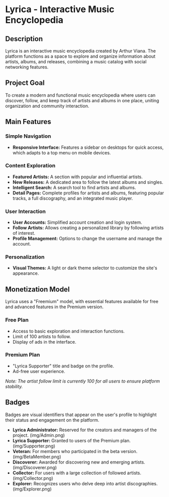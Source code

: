 # Lyrica - Interactive Music Encyclopedia

## Description

Lyrica is an interactive music encyclopedia created by Arthur Viana. The platform functions as a space to explore and organize information about artists, albums, and releases, combining a music catalog with social networking features.

## Project Goal

To create a modern and functional music encyclopedia where users can discover, follow, and keep track of artists and albums in one place, uniting organization and community interaction.

## Main Features

### Simple Navigation

*   **Responsive Interface:** Features a sidebar on desktops for quick access, which adapts to a top menu on mobile devices.

### Content Exploration

*   **Featured Artists:** A section with popular and influential artists.
*   **New Releases:** A dedicated area to follow the latest albums and singles.
*   **Intelligent Search:** A search tool to find artists and albums.
*   **Detail Pages:** Complete profiles for artists and albums, featuring popular tracks, a full discography, and an integrated music player.

### User Interaction

*   **User Accounts:** Simplified account creation and login system.
*   **Follow Artists:** Allows creating a personalized library by following artists of interest.
*   **Profile Management:** Options to change the username and manage the account.

### Personalization

*   **Visual Themes:** A light or dark theme selector to customize the site's appearance.

## Monetization Model

Lyrica uses a "Freemium" model, with essential features available for free and advanced features in the Premium version.

### Free Plan

*   Access to basic exploration and interaction functions.
*   Limit of 100 artists to follow.
*   Display of ads in the interface.

### Premium Plan

*   "Lyrica Supporter" title and badge on the profile.
*   Ad-free user experience.

*Note: The artist follow limit is currently 100 for all users to ensure platform stability.*

## Badges

Badges are visual identifiers that appear on the user's profile to highlight their status and engagement on the platform.

*   **Lyrica Administrator:** Reserved for the creators and managers of the project. (img/Admin.png)
*   **Lyrica Supporter:** Granted to users of the Premium plan. (img/Supporter.png)
*   **Veteran:** For members who participated in the beta version. (img/BetaMember.png)
*   **Discoverer:** Awarded for discovering new and emerging artists. (img/Discoverer.png)
*   **Collector:** For users with a large collection of followed artists. (img/Collector.png)
*   **Explorer:** Recognizes users who delve deep into artist discographies. (img/Explorer.png)